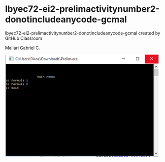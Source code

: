 # lbyec72-ei2-prelimactivitynumber2-donotincludeanycode-gcmal
lbyec72-ei2-prelimactivitynumber2-donotincludeanycode-gcmal created by GitHub Classroom

Mallari Gabriel C. 

![](pic1.png)
